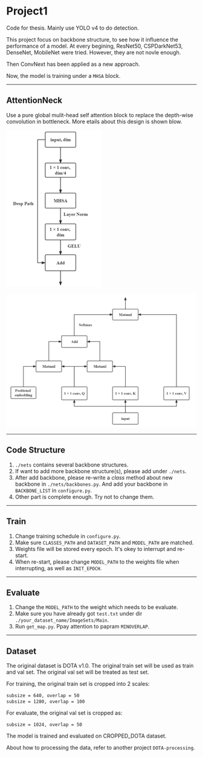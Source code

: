 # Project1
Code for thesis. Mainly use YOLO v4 to do detection.

This project focus on backbone structure, to see how it influence the performance of a model. At every begining, ResNet50, CSPDarkNet53, DenseNet, MobileNet were tried. However, they are not novle enough.

Then ConvNext has been applied as a new approach.

Now, the model is training under a `MHSA` block.

---

## AttentionNeck  
Use a pure global mulit-head self attention block to replace the depth-wise convolution in bottleneck. More etails about this design is shown blow.

![AttentionNeck](img/AttentionNeck.png "AttentionNeck")

![MHSA](img/MHSA.png "MHSA")

---

## Code Structure
1. `./nets` contains several backbone structures.  
2. If want to add more backbone structure(s), please add under `./nets`.  
3. After add backbone, please re-write a _class_ method about new backbone in `./nets/backbones.py`. And add your backbone in `BACKBONE_LIST` in `configure.py`.  
4. Other part is complete enough. Try not to change them.

---

## Train
1. Change training schedule in `configure.py`.  
2. Make sure `CLASSES_PATH` and `DATASET_PATH` and `MODEL_PATH` are matched.
3. Weights file will be stored every epoch. It's okey to interrupt and re-start.
4. When re-start, please change `MODEL_PATH` to the weights file when interrupting, as well as `INIT_EPOCH`.  

---

## Evaluate
1. Change the `MODEL_PATH` to the weight which needs to be evaluate.  
2. Make sure you have already got `test.txt` under dir `./your_dataset_name/ImageSets/Main`.  
3. Run `get_map.py`. Ppay attention to papram `MINOVERLAP`.  

---

## Dataset
The original dataset is DOTA v1.0. The original train set will be used as train and val set. The original val set will be treated as test set.

For training, the original train set is cropped into 2 scales:  
```
subsize = 640, overlap = 50
subsize = 1280, overlap = 100
```

For evaluate, the original val set is cropped as:
```
subsize = 1024, overlap = 50
```

The model is trained and evaluated on CROPPED_DOTA dataset.

About how to processing the data, refer to another project `DOTA-processing`.

